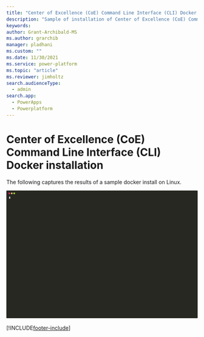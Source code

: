 ```yaml
---
title: "Center of Excellence (CoE) Command Line Interface (CLI) Docker installation"
description: "Sample of installation of Center of Excellence (CoE) Command Line Interface (CLI) to aa linux docker image"
keywords: 
author: Grant-Archibald-MS
ms.author: grarchib
manager: pladhani
ms.custom: ""
ms.date: 11/30/2021
ms.service: power-platform
ms.topic: "article"
ms.reviewer: jimholtz
search.audienceType: 
  - admin
search.app: 
  - PowerApps
  - Powerplatform
---
```


# Center of Excellence (CoE) Command Line Interface (CLI) Docker installation

The following captures the results of a sample docker install on Linux.

![Docker Install](./media/install-docker.svg)

[!INCLUDE[footer-include](../../../includes/footer-banner.md)]
